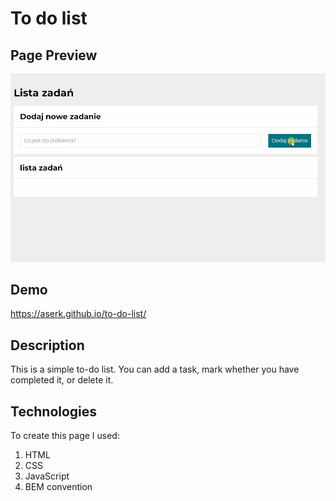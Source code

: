 # To do list

## Page Preview
![Page Gif](/gifs/to-do-list.gif)

## Demo
https://aserk.github.io/to-do-list/

## Description
This is a simple to-do list. You can add a task, mark whether you have completed it, or delete it.

## Technologies
To create this page I used:
1. HTML
2. CSS
3. JavaScript
4. BEM convention
